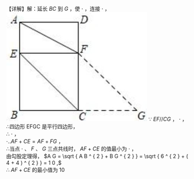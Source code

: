 【详解】解：延长 $B C$ 到 $G$ ，使 $\cdot$ ，连接 $\cdot$ ，
![](<../../qs_image_DB/专题2-6__逆等线之乾坤大挪移（解析版）/f210c1c3d7a4e87f43203ce63cc6bddf4e2277cc12df69d87521c30c33c43bb4.jpg>)
∵ $E F / / C G$ ， $\cdot$ ，  
∴四边形 EFGC 是平行四边形，  
∴ $\cdot$ ，  
$\cdot . . A F { + } C E { = } A F { + } F G$ ，  
∴当点 $\cdot$ 、 $F$ 、 $G$ 三点共线时， $A F { + } C E$ 的值最小为 $\cdot$ ，  
由勾股定理得， $A G = \sqrt { A B ^ { 2 } + B G ^ { 2 } } = \sqrt { 6 ^ { 2 } + ( 4 + 4 ) ^ { 2 } } = 1 0 ,$   
∴ $A F { + } C E$ 的最小值为 10
